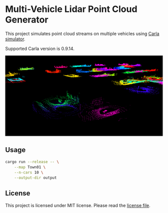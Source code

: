 # Multi-Vehicle Lidar Point Cloud Generator

This project simulates point cloud streams on multiple vehicles using
[Carla simulator](https://github.com/carla-simulator/carla).

Supported Carla version is 0.9.14.

![image](doc/demo.png)

## Usage

```bash
cargo run --release -- \
    --map Town01 \
    --n-cars 10 \
    --output-dir output
```

## License

This project is licensed under MIT license. Please read the [license
file](LICENSE.txt).
